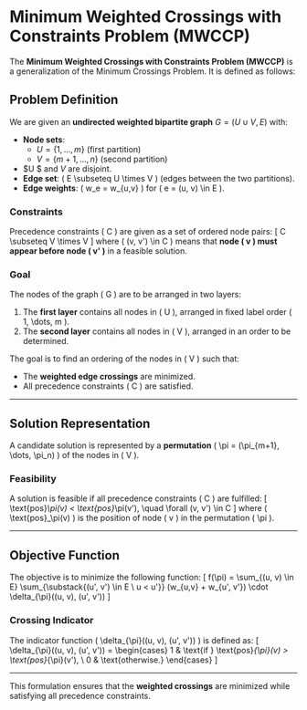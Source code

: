 # Minimum Weighted Crossings with Constraints Problem (MWCCP)

The **Minimum Weighted Crossings with Constraints Problem (MWCCP)** is a generalization of the Minimum Crossings Problem. It is defined as follows:

## Problem Definition

We are given an **undirected weighted bipartite graph** $G = (U \cup V, E)$ with:
- **Node sets**:
  - $U = \{1, \dots, m\}$ (first partition)
  - $V = \{m + 1, \dots, n\}$ (second partition)
- $U $ and $V$ are disjoint.
- **Edge set**: \( E \subseteq U \times V \) (edges between the two partitions).
- **Edge weights**: \( w_e = w_{u,v} \) for \( e = (u, v) \in E \).

### Constraints
Precedence constraints \( C \) are given as a set of ordered node pairs:
\[
C \subseteq V \times V
\]
where \( (v, v') \in C \) means that **node \( v \) must appear before node \( v' \)** in a feasible solution.

### Goal
The nodes of the graph \( G \) are to be arranged in two layers:
1. The **first layer** contains all nodes in \( U \), arranged in fixed label order \( 1, \dots, m \).
2. The **second layer** contains all nodes in \( V \), arranged in an order to be determined.

The goal is to find an ordering of the nodes in \( V \) such that:
- The **weighted edge crossings** are minimized.
- All precedence constraints \( C \) are satisfied.

---

## Solution Representation

A candidate solution is represented by a **permutation** \( \pi = (\pi_{m+1}, \dots, \pi_n) \) of the nodes in \( V \).

### Feasibility
A solution is feasible if all precedence constraints \( C \) are fulfilled:
\[
\text{pos}_\pi(v) < \text{pos}_\pi(v'), \quad \forall (v, v') \in C
\]
where \( \text{pos}_\pi(v) \) is the position of node \( v \) in the permutation \( \pi \).

---

## Objective Function

The objective is to minimize the following function:
\[
f(\pi) = \sum_{(u, v) \in E} \sum_{\substack{(u', v') \in E \\ u < u'}} 
(w_{u,v} + w_{u', v'}) \cdot \delta_{\pi}((u, v), (u', v'))
\]

### Crossing Indicator
The indicator function \( \delta_{\pi}((u, v), (u', v')) \) is defined as:
\[
\delta_{\pi}((u, v), (u', v')) = 
\begin{cases} 
1 & \text{if } \text{pos}_{\pi}(v) > \text{pos}_{\pi}(v'), \\ 
0 & \text{otherwise.} 
\end{cases}
\]

---

This formulation ensures that the **weighted crossings** are minimized while satisfying all precedence constraints.
